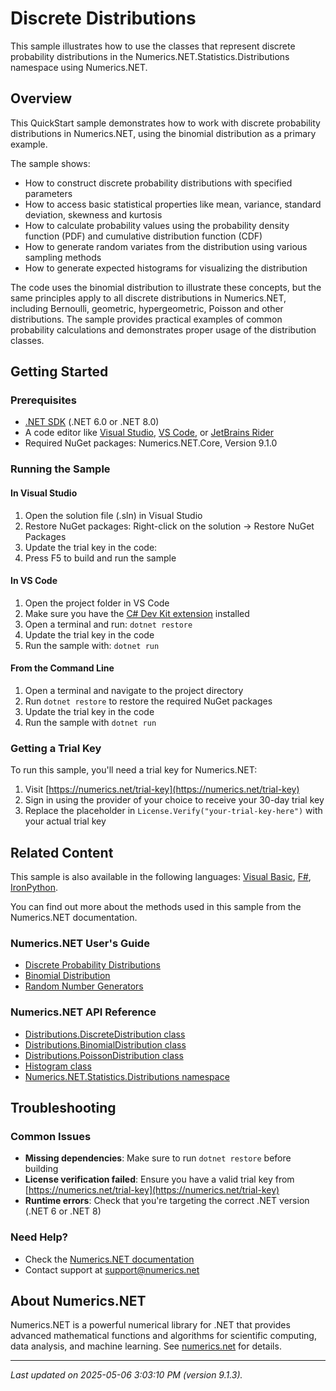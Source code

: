 # Discrete Distributions

This sample illustrates how to use the classes that represent discrete probability distributions in the Numerics.NET.Statistics.Distributions namespace using Numerics.NET.

## Overview

This QuickStart sample demonstrates how to work with discrete probability distributions in Numerics.NET, 
using the binomial distribution as a primary example.

The sample shows:
- How to construct discrete probability distributions with specified parameters
- How to access basic statistical properties like mean, variance, standard deviation, skewness and kurtosis
- How to calculate probability values using the probability density function (PDF) and cumulative 
  distribution function (CDF)
- How to generate random variates from the distribution using various sampling methods
- How to generate expected histograms for visualizing the distribution

The code uses the binomial distribution to illustrate these concepts, but the same principles apply to all
discrete distributions in Numerics.NET, including Bernoulli, geometric, hypergeometric, Poisson and other
distributions. The sample provides practical examples of common probability calculations and demonstrates
proper usage of the distribution classes.


## Getting Started

### Prerequisites

- [.NET SDK](https://dotnet.microsoft.com/download) (.NET 6.0 or .NET 8.0)
- A code editor like [Visual Studio](https://visualstudio.microsoft.com/), [VS Code](https://code.visualstudio.com/), or [JetBrains Rider](https://www.jetbrains.com/rider/)
- Required NuGet packages: Numerics.NET.Core, Version 9.1.0

### Running the Sample

#### In Visual Studio
1. Open the solution file (.sln) in Visual Studio
2. Restore NuGet packages: Right-click on the solution → Restore NuGet Packages
3. Update the trial key in the code:
4. Press F5 to build and run the sample

#### In VS Code

1. Open the project folder in VS Code
2. Make sure you have the [C# Dev Kit extension](https://marketplace.visualstudio.com/items?itemName=ms-dotnettools.csdevkit) installed
3. Open a terminal and run: `dotnet restore`
4. Update the trial key in the code 
5. Run the sample with: `dotnet run`

#### From the Command Line

1. Open a terminal and navigate to the project directory
2. Run `dotnet restore` to restore the required NuGet packages
3. Update the trial key in the code
4. Run the sample with `dotnet run`

### Getting a Trial Key

To run this sample, you'll need a trial key for Numerics.NET:

1. Visit [https://numerics.net/trial-key](https://numerics.net/trial-key)
2. Sign in using the provider of your choice to receive your 30-day trial key
3. Replace the placeholder in `License.Verify("your-trial-key-here")` with your actual trial key

## Related Content

This sample is also available in the following languages: 
[Visual Basic](https://github.com/NumericsDotNet/quickstart-visualbasic/tree/net8.0/statistics/probability-distributions/discrete-distributions), [F#](https://github.com/NumericsDotNet/quickstart-fsharp/tree/net8.0/statistics/probability-distributions/discrete-distributions), [IronPython](https://github.com/NumericsDotNet/quickstart-ironpython/tree/net8.0/statistics/probability-distributions/discrete-distributions).

You can find out more about the methods used in this sample from the Numerics.NET documentation.

### Numerics.NET User's Guide

- [Discrete Probability Distributions](https://numerics.netstatistics/discrete-distributions/discrete-probability-distributions)
- [Binomial Distribution](https://numerics.netstatistics/discrete-distributions/binomial-distribution)
- [Random Number Generators](https://numerics.netstatistics/random-numbers/random-number-generators)

### Numerics.NET API Reference

- [Distributions.DiscreteDistribution class](https://numerics.net/documentation/latest/reference/numerics.net.statistics.distributions.discretedistribution)
- [Distributions.BinomialDistribution class](https://numerics.net/documentation/latest/reference/numerics.net.statistics.distributions.binomialdistribution)
- [Distributions.PoissonDistribution class](https://numerics.net/documentation/latest/reference/numerics.net.statistics.distributions.poissondistribution)
- [Histogram class](https://numerics.net/documentation/latest/reference/numerics.net.dataanalysis.histogram)
- [Numerics.NET.Statistics.Distributions namespace](https://numerics.net/documentation/latest/reference/numerics.net.statistics.distributions)


## Troubleshooting

### Common Issues

- **Missing dependencies**: Make sure to run `dotnet restore` before building
- **License verification failed**: Ensure you have a valid trial key from [https://numerics.net/trial-key](https://numerics.net/trial-key)
- **Runtime errors**: Check that you're targeting the correct .NET version (.NET 6 or .NET 8)

### Need Help?

- Check the [Numerics.NET documentation](https://numerics.net/documentation/)
- Contact support at [support@numerics.net](mailto:support@numerics.net?subject=DiscreteDistributions%20QuickStart%20Sample%20%28C%23%29)

## About Numerics.NET

Numerics.NET is a powerful numerical library for .NET that provides advanced mathematical 
functions and algorithms for scientific computing, data analysis, and machine learning.
See [numerics.net](https://numerics.net) for details.

---

_Last updated on 2025-05-06 3:03:10 PM (version 9.1.3)._
